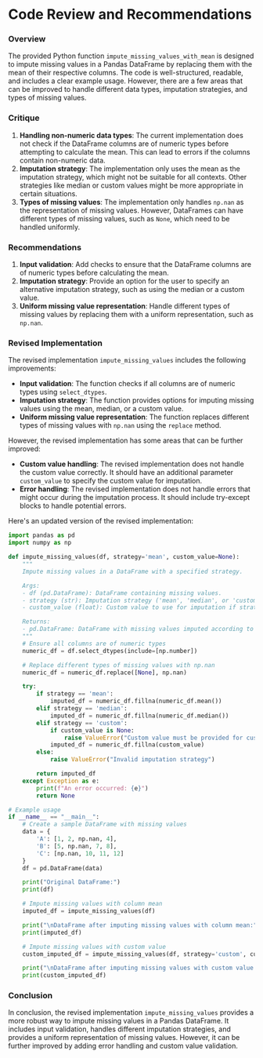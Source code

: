 **Code Review and Recommendations**
=====================================

### Overview

The provided Python function `impute_missing_values_with_mean` is designed to impute missing values in a Pandas DataFrame by replacing them with the mean of their respective columns. The code is well-structured, readable, and includes a clear example usage. However, there are a few areas that can be improved to handle different data types, imputation strategies, and types of missing values.

### Critique

1.  **Handling non-numeric data types**: The current implementation does not check if the DataFrame columns are of numeric types before attempting to calculate the mean. This can lead to errors if the columns contain non-numeric data.
2.  **Imputation strategy**: The implementation only uses the mean as the imputation strategy, which might not be suitable for all contexts. Other strategies like median or custom values might be more appropriate in certain situations.
3.  **Types of missing values**: The implementation only handles `np.nan` as the representation of missing values. However, DataFrames can have different types of missing values, such as `None`, which need to be handled uniformly.

### Recommendations

1.  **Input validation**: Add checks to ensure that the DataFrame columns are of numeric types before calculating the mean.
2.  **Imputation strategy**: Provide an option for the user to specify an alternative imputation strategy, such as using the median or a custom value.
3.  **Uniform missing value representation**: Handle different types of missing values by replacing them with a uniform representation, such as `np.nan`.

### Revised Implementation

The revised implementation `impute_missing_values` includes the following improvements:

*   **Input validation**: The function checks if all columns are of numeric types using `select_dtypes`.
*   **Imputation strategy**: The function provides options for imputing missing values using the mean, median, or a custom value.
*   **Uniform missing value representation**: The function replaces different types of missing values with `np.nan` using the `replace` method.

However, the revised implementation has some areas that can be further improved:

*   **Custom value handling**: The revised implementation does not handle the custom value correctly. It should have an additional parameter `custom_value` to specify the custom value for imputation.
*   **Error handling**: The revised implementation does not handle errors that might occur during the imputation process. It should include try-except blocks to handle potential errors.

Here's an updated version of the revised implementation:

```python
import pandas as pd
import numpy as np

def impute_missing_values(df, strategy='mean', custom_value=None):
    """
    Impute missing values in a DataFrame with a specified strategy.

    Args:
    - df (pd.DataFrame): DataFrame containing missing values.
    - strategy (str): Imputation strategy ('mean', 'median', or 'custom').
    - custom_value (float): Custom value to use for imputation if strategy is 'custom'.

    Returns:
    - pd.DataFrame: DataFrame with missing values imputed according to the specified strategy.
    """
    # Ensure all columns are of numeric types
    numeric_df = df.select_dtypes(include=[np.number])

    # Replace different types of missing values with np.nan
    numeric_df = numeric_df.replace([None], np.nan)

    try:
        if strategy == 'mean':
            imputed_df = numeric_df.fillna(numeric_df.mean())
        elif strategy == 'median':
            imputed_df = numeric_df.fillna(numeric_df.median())
        elif strategy == 'custom':
            if custom_value is None:
                raise ValueError("Custom value must be provided for custom strategy")
            imputed_df = numeric_df.fillna(custom_value)
        else:
            raise ValueError("Invalid imputation strategy")

        return imputed_df
    except Exception as e:
        print(f"An error occurred: {e}")
        return None

# Example usage
if __name__ == "__main__":
    # Create a sample DataFrame with missing values
    data = {
        'A': [1, 2, np.nan, 4],
        'B': [5, np.nan, 7, 8],
        'C': [np.nan, 10, 11, 12]
    }
    df = pd.DataFrame(data)

    print("Original DataFrame:")
    print(df)

    # Impute missing values with column mean
    imputed_df = impute_missing_values(df)

    print("\nDataFrame after imputing missing values with column mean:")
    print(imputed_df)

    # Impute missing values with custom value
    custom_imputed_df = impute_missing_values(df, strategy='custom', custom_value=0)

    print("\nDataFrame after imputing missing values with custom value:")
    print(custom_imputed_df)
```

### Conclusion

In conclusion, the revised implementation `impute_missing_values` provides a more robust way to impute missing values in a Pandas DataFrame. It includes input validation, handles different imputation strategies, and provides a uniform representation of missing values. However, it can be further improved by adding error handling and custom value validation.